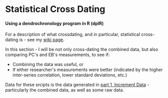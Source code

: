 # Statistical Cross Dating 
#### Using a dendrochronology program in R (dplR)

For a description of what crossdating, and in particular, statistical cross-dating is - see my [wiki page](https://github.com/emboylen/EBHonoursThesis/wiki/2.-Statistical-Cross-Dating).

In this section - I will be not only cross-dating the combined data, but also comparing PC's and EB's measurements, to see if:
* Combining the data was useful, or
* If either researcher's measurements were better (indicated by the higher inter-series correlation, lower standard deviations, etc.)

Data for these srcipts is the data generated in [part 1, Increment Data](https://github.com/emboylen/EBHonoursThesis/tree/master/1.%20Increment%20Data) - particularly the combined data, as well as some raw data.

